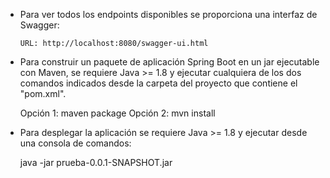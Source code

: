 -	Para ver todos los endpoints disponibles se proporciona una interfaz de Swagger:
	
		URL: http://localhost:8080/swagger-ui.html

-	Para construir un paquete de aplicación Spring Boot en un jar ejecutable con Maven, se requiere Java >= 1.8 y ejecutar cualquiera de los dos comandos indicados desde la carpeta del proyecto que contiene el "pom.xml".

	Opción 1: maven package
	Opción 2: mvn install


-	Para desplegar la aplicación se requiere Java >= 1.8 y ejecutar desde una consola de comandos:

	java -jar prueba-0.0.1-SNAPSHOT.jar
